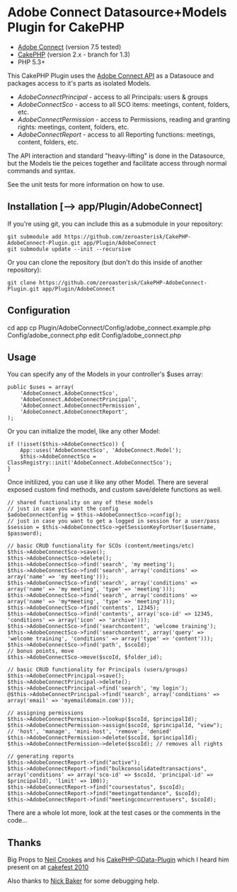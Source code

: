 # Adobe Connect Datasource+Models Plugin for CakePHP

* [Adobe Connect](http://www.adobe.com/products/adobeconnect.html) (version 7.5 tested)
* [CakePHP](http://cakephp.org) (version 2.x - branch for 1.3)
* PHP 5.3+

This CakePHP Plugin uses the [Adobe Connect API](http://help.adobe.com/en_US/AcrobatConnectPro/7.5/WebServices/)
as a Datasouce and packages access to it's parts as isolated Models.

* *AdobeConnectPrincipal* - access to all Principals: users & groups
* *AdobeConnectSco* - access to all SCO items: meetings, content, folders, etc.
* *AdobeConnectPermission* - access to Permissions, reading and granting rights: meetings, content, folders, etc.
* *AdobeConnectReport* - access to all Reporting functions: meetings, content, folders, etc.

The API interaction and standard "heavy-lifting" is done in the Datasource, but the Models tie the peices together and facilitate access through normal commands and syntax.

See the unit tests for more information on how to use.

## Installation [--> app/Plugin/AdobeConnect]

If you're using git, you can include this as a submodule in your repository:

    git submodule add https://github.com/zeroasterisk/CakePHP-AdobeConnect-Plugin.git app/Plugin/AdobeConnect
    git submodule update --init --recursive

Or you can clone the repository (but don't do this inside of another repository):

    git clone https://github.com/zeroasterisk/CakePHP-AdobeConnect-Plugin.git app/Plugin/AdobeConnect

## Configuration

   cd app
   cp Plugin/AdobeConnect/Config/adobe_connect.example.php Config/adobe_connect.php
   edit Config/adobe_connect.php

## Usage

You can specify any of the Models in your controller's $uses array:

    public $uses = array(
        'AdobeConnect.AdobeConnectSco',
        'AdobeConnect.AdobeConnectPrincipal',
        'AdobeConnect.AdobeConnectPermission',
        'AdobeConnect.AdobeConnectReport',
    );

Or you can initialize the model, like any other Model:

    if (!isset($this->AdobeConnectSco)) {
        App::uses('AdobeConnectSco', 'AdobeConnect.Model');
        $this->AdobeConnectSco = ClassRegistry::init('AdobeConnect.AdobeConnectSco');
    }


Once initilized, you can use it like any other Model.  There are several exposed custom find methods, and custom save/delete functions as well.

    // shared functionality on any of these models
    // just in case you want the config
    $adobeConnectConfig = $this->AdobeConnectSco->config();
    // just in case you want to get a logged in session for a user/pass
    $session = $this->AdobeConnectSco->getSessionKeyForUser($username, $password);

    // basic CRUD functionality for SCOs (content/meetings/etc)
    $this->AdobeConnectSco->save();
    $this->AdobeConnectSco->delete();
    $this->AdobeConnectSco->find('search', 'my meeting');
    $this->AdobeConnectSco->find('search', array('conditions' => array('name' => 'my meeting')));
    $this->AdobeConnectSco->find('search', array('conditions' => array('name' => 'my meeting', 'type' => 'meeting')));
    $this->AdobeConnectSco->find('search', array('conditions' => array('name' => 'my*meeting', 'type' => 'meeting')));
    $this->AdobeConnectSco->find('contents', 12345);
    $this->AdobeConnectSco->find('contents', array('sco-id' => 12345, 'conditions' => array('icon' => 'archive')));
    $this->AdobeConnectSco->find('searchcontent', 'welcome training');
    $this->AdobeConnectSco->find('searchcontent', array('query' => 'welcome training', 'conditions' => array('type' => 'content')));
    $this->AdobeConnectSco->find('path', $scoId);
    // bonus points, move
    $this->AdobeConnectSco->move($scoId, $folder_id);

    // basic CRUD functionality for Principals (users/groups)
    $this->AdobeConnectPrincipal->save();
    $this->AdobeConnectPrincipal->delete();
    $this->AdobeConnectPrincipal->find('search', 'my login');
    @$this->AdobeConnectPrincipal->find('search', array('conditions' => array('email' => 'myemaildomain.com')));

    // assigning permissions
    $this->AdobeConnectPermission->lookup($scoId, $principalId);
    $this->AdobeConnectPermission->assign($scoId, $principalId, "view"); // 'host', 'manage', 'mini-host', 'remove', 'denied'
    $this->AdobeConnectPermission->delete($scoId, $principalId);
    $this->AdobeConnectPermission->delete($scoId); // removes all rights

    // generating reports
    $this->AdobeConnectReport->find("active");
    $this->AdobeConnectReport->find("bulkconsolidatedtransactions", array('conditions' => array('sco-id' => $scoId, 'principal-id' => $principalId), 'limit' => 100));
    $this->AdobeConnectReport->find("coursestatus", $scoId);
    $this->AdobeConnectReport->find("meetingattendance", $scoId);
    $this->AdobeConnectReport->find("meetingconcurrentusers", $scoId);

There are a whole lot more, look at the test cases or the comments in the code...

## Thanks

Big Props to [Neil Crookes](http://www.neilcrookes.com/) and his [CakePHP-GData-Plugin](https://github.com/neilcrookes/CakePHP-GData-Plugin/) which I heard him present on at [cakefest 2010](http://tv.cakephp.org/video/CakeFoundation/2010/12/24/neil_crookes_-_designing_cakephp_plugins_for_consuming_apis)

Also thanks to [Nick Baker](http://webtechnick.com/) for some debugging help.
